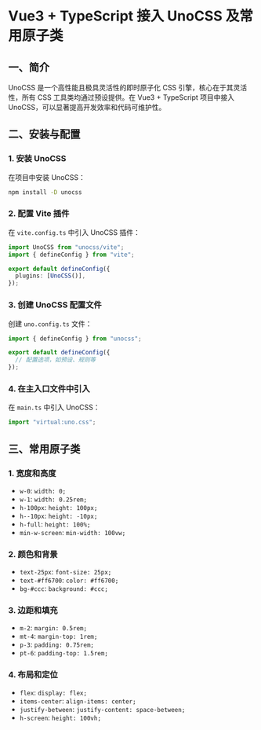 # Vue3 + TypeScript 接入 UnoCSS 及常用原子类

## 一、简介

UnoCSS 是一个高性能且极具灵活性的即时原子化 CSS 引擎，核心在于其灵活性，所有 CSS 工具类均通过预设提供。在 Vue3 + TypeScript 项目中接入 UnoCSS，可以显著提高开发效率和代码可维护性。

## 二、安装与配置

### 1. 安装 UnoCSS

在项目中安装 UnoCSS：

```bash
npm install -D unocss
```

### 2. 配置 Vite 插件

在 `vite.config.ts` 中引入 UnoCSS 插件：

```typescript
import UnoCSS from "unocss/vite";
import { defineConfig } from "vite";

export default defineConfig({
  plugins: [UnoCSS()],
});
```

### 3. 创建 UnoCSS 配置文件

创建 `uno.config.ts` 文件：

```typescript
import { defineConfig } from "unocss";

export default defineConfig({
  // 配置选项，如预设、规则等
});
```

### 4. 在主入口文件中引入

在 `main.ts` 中引入 UnoCSS：

```typescript
import "virtual:uno.css";
```

## 三、常用原子类

### 1. 宽度和高度

- `w-0`: `width: 0;`
- `w-1`: `width: 0.25rem;`
- `h-100px`: `height: 100px;`
- `h--10px`: `height: -10px;`
- `h-full`: `height: 100%;`
- `min-w-screen`: `min-width: 100vw;`

### 2. 颜色和背景

- `text-25px`: `font-size: 25px;`
- `text-#ff6700`: `color: #ff6700;`
- `bg-#ccc`: `background: #ccc;`

### 3. 边距和填充

- `m-2`: `margin: 0.5rem;`
- `mt-4`: `margin-top: 1rem;`
- `p-3`: `padding: 0.75rem;`
- `pt-6`: `padding-top: 1.5rem;`

### 4. 布局和定位

- `flex`: `display: flex;`
- `items-center`: `align-items: center;`
- `justify-between`: `justify-content: space-between;`
- `h-screen`: `height: 100vh;`

```

```
